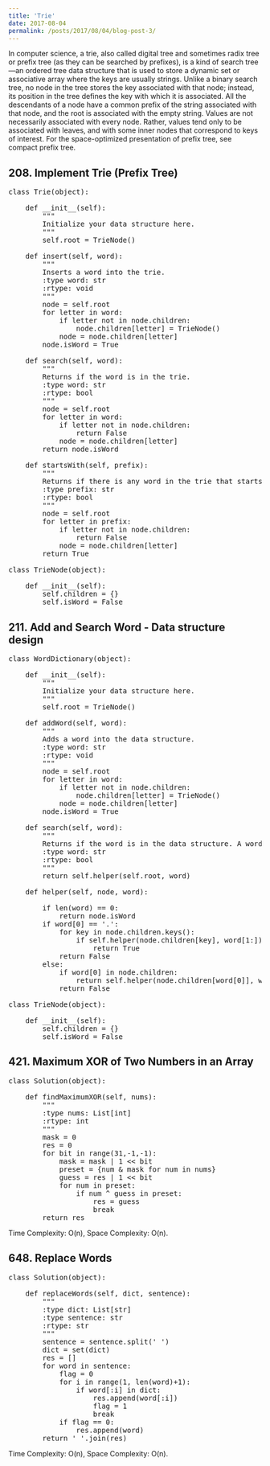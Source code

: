 ```yaml
---
title: 'Trie'
date: 2017-08-04
permalink: /posts/2017/08/04/blog-post-3/
---
```


In computer science, a trie, also called digital tree and sometimes radix tree or prefix tree (as they can be searched by prefixes), is a kind of search tree—an ordered tree data structure that is used to store a dynamic set or associative array where the keys are usually strings. Unlike a binary search tree, no node in the tree stores the key associated with that node; instead, its position in the tree defines the key with which it is associated. All the descendants of a node have a common prefix of the string associated with that node, and the root is associated with the empty string. Values are not necessarily associated with every node. Rather, values tend only to be associated with leaves, and with some inner nodes that correspond to keys of interest. For the space-optimized presentation of prefix tree, see compact prefix tree.

## 208. Implement Trie (Prefix Tree)
<pre>
class Trie(object):
    
    def __init__(self):
        """
        Initialize your data structure here.
        """
        self.root = TrieNode()

    def insert(self, word):
        """
        Inserts a word into the trie.
        :type word: str
        :rtype: void
        """
        node = self.root
        for letter in word:
            if letter not in node.children:
                node.children[letter] = TrieNode()
            node = node.children[letter]
        node.isWord = True

    def search(self, word):
        """
        Returns if the word is in the trie.
        :type word: str
        :rtype: bool
        """
        node = self.root
        for letter in word:
            if letter not in node.children:
                return False
            node = node.children[letter]
        return node.isWord

    def startsWith(self, prefix):
        """
        Returns if there is any word in the trie that starts with the given prefix.
        :type prefix: str
        :rtype: bool
        """
        node = self.root
        for letter in prefix:
            if letter not in node.children:
                return False
            node = node.children[letter]
        return True
        
class TrieNode(object):
    
    def __init__(self):
        self.children = {}
        self.isWord = False
</pre>

## 211. Add and Search Word - Data structure design
<pre>
class WordDictionary(object):
    
    def __init__(self):
        """
        Initialize your data structure here.
        """
        self.root = TrieNode()

    def addWord(self, word):
        """
        Adds a word into the data structure.
        :type word: str
        :rtype: void
        """
        node = self.root
        for letter in word:
            if letter not in node.children:
                node.children[letter] = TrieNode()
            node = node.children[letter]
        node.isWord = True

    def search(self, word):
        """
        Returns if the word is in the data structure. A word could contain the dot character '.' to represent any one letter.
        :type word: str
        :rtype: bool
        """
        return self.helper(self.root, word)
            
    def helper(self, node, word):
        
        if len(word) == 0:
            return node.isWord
        if word[0] == '.':
            for key in node.children.keys():
                if self.helper(node.children[key], word[1:]):
                    return True
            return False
        else:
            if word[0] in node.children:
                return self.helper(node.children[word[0]], word[1:])
            return False   

class TrieNode(object):
    
    def __init__(self):
        self.children = {}
        self.isWord = False
</pre>

## 421. Maximum XOR of Two Numbers in an Array
<pre>
class Solution(object):
    
    def findMaximumXOR(self, nums):
        """
        :type nums: List[int]
        :rtype: int
        """
        mask = 0
        res = 0
        for bit in range(31,-1,-1):
            mask = mask | 1 << bit
            preset = {num & mask for num in nums}
            guess = res | 1 << bit
            for num in preset:
                if num ^ guess in preset:
                    res = guess
                    break
        return res
</pre>
Time Complexity: O(n), Space Complexity: O(n).

## 648. Replace Words
<pre>
class Solution(object):
    
    def replaceWords(self, dict, sentence):
        """
        :type dict: List[str]
        :type sentence: str
        :rtype: str
        """
        sentence = sentence.split(' ')
        dict = set(dict)
        res = []
        for word in sentence:
            flag = 0
            for i in range(1, len(word)+1):
                if word[:i] in dict:
                    res.append(word[:i])
                    flag = 1
                    break
            if flag == 0:
                res.append(word)
        return ' '.join(res)
</pre>
Time Complexity: O(n), Space Complexity: O(n).
